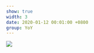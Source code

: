 ```yaml
---
show: true
width: 3
date: 2020-01-12 00:01:00 +0800
group: YoY
---
```

<div>
<img src="{{ 'assets/images/covers/NSR Pre-doc-6th batch concludes-30th Apr 2024 Slider-min_0.jpg' | relative_url }}" class="img-fluid rounded" >
</div>
